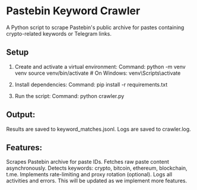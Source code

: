 # Pastebin Keyword Crawler

A Python script to scrape Pastebin's public archive for pastes containing crypto-related keywords or Telegram links.

## Setup
1. Create and activate a virtual environment:
   Command:
   python -m venv venv
   source venv/bin/activate  # On Windows: venv\Scripts\activate

2. Install dependencies:
   Command: pip install -r requirements.txt

3. Run the script:
    Command: python crawler.py

## Output:
Results are saved to keyword_matches.jsonl.
Logs are saved to crawler.log.

## Features:
Scrapes Pastebin archive for paste IDs.
Fetches raw paste content asynchronously.
Detects keywords: crypto, bitcoin, ethereum, blockchain, t.me.
Implements rate-limiting and proxy rotation (optional).
Logs all activities and errors.
This will be updated as we implement more features.


